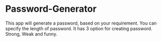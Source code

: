 # Password-Generator
This app will generate a password, based on your requirement. You can specify the length of password. It has 3 option for creating password. Strong, Weak and funny.

